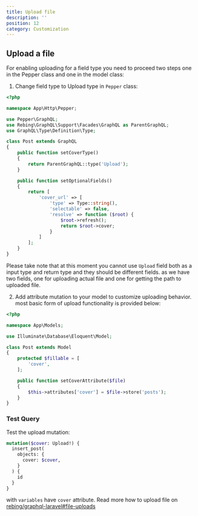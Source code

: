 ```yaml
---
title: Upload file
description: ''
position: 12
category: Customization
---
```


## Upload a file

For enabling uploading for a field type you need to proceed two steps one in the
Pepper class and one in the model class:

1. Change field type to Upload type in `Pepper` class:

```php
<?php

namespace App\Http\Pepper;

use Pepper\GraphQL;
use Rebing\GraphQL\Support\Facades\GraphQL as ParentGraphQL;
use GraphQL\Type\Definition\Type;

class Post extends GraphQL
{
    public function setCoverType()
    {
        return ParentGraphQL::type('Upload');
    }

    public function setOptionalFields()
    {
        return [
            'cover_url' => [
                'type' => Type::string(),
                'selectable' => false,
                'resolve' => function ($root) {
                    $root->refresh();
                    return $root->cover;
                }
            ]
        ];
    }
}
```

Please take note that at this moment you cannot use `Upload` field both as a input type and return type and they should be different fields. as we have two fields, one for uploading actual file and one for getting the path to uploaded file.

2. Add attribute mutation to your model to customize uploading behavior. most
basic form of upload functionality is provided below:

```php
<?php

namespace App\Models;

use Illuminate\Database\Eloquent\Model;

class Post extends Model
{
    protected $fillable = [
        'cover',
    ];

    public function setCoverAttribute($file)
    {
        $this->attributes['cover'] = $file->store('posts');
    }
}
```

### Test Query

Test the upload mutation:

```graphql
mutation($cover: Upload!) {
  insert_post(
    objects: {
      cover: $cover,
    }
  ) {
    id
  }
}
```

with `variables` have `cover` attribute. Read more how to upload file on [rebing/graphql-laravel#file-uploads](https://github.com/rebing/graphql-laravel#file-uploads)
